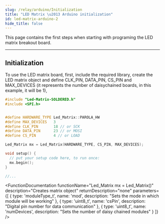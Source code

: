 ```yaml
---
slug: /relay/arduino/Initialization
title: "LED Matrix \u2013 Arduino initialization"
id: led-matrix-arduino-2
hide_title: false
---
```

This page contains the first steps when starting with programing the LED matrix breakout board.

---

## Initialization

To use the LED matrix board, first, include the required library, create the LED matrix object and define CLK_PIN, DATA_PIN, CS_PIN and MAX_DEVICES (it represents the number of daisychained boards, in this example, it will be 1),

```cpp
#include "Led-Matrix-SOLDERED.h"
#include <SPI.h>


#define HARDWARE_TYPE Led_Matrix::PAROLA_HW
#define MAX_DEVICES   3
#define CLK_PIN       18 // or SCK
#define DATA_PIN      23 // or MOSI
#define CS_PIN        4 // or LOAD

Led_Matrix mx = Led_Matrix(HARDWARE_TYPE, CS_PIN, MAX_DEVICES);

void setup() {
  // put your setup code here, to run once:
  mx.begin();
}

//...
```

<FunctionDocumentation
  functionName="Led_Matrix mx = Led_Matrix()"
  description="Creates matrix object"
  returnDescription="none"
  parameters={[
  { type: 'moduleType_t', name: 'mod', description: "Sets the mode in which module will be working" },
  { type: 'uint8_t', name: 'csPin', description: "Digital pin number for data communication" },
  { type: 'uint8_t', name: 'numDevices', description: "Sets the number of daisy chained modules" }
  ]}
/>